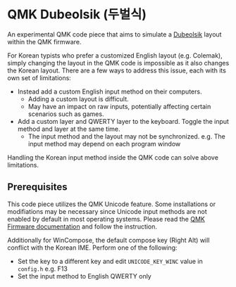 # QMK Dubeolsik (두벌식)

An experimental QMK code piece that aims to simulate a [Dubeolsik](https://en.wikipedia.org/wiki/Keyboard_layout#Dubeolsik) layout within the QMK firmware.

For Korean typists who prefer a customized English layout (e.g. Colemak), simply changing the layout in the QMK code is impossible as it also changes the Korean layout. There are a few ways to address this issue, each with its own set of limitations:

- Instead add a custom English input method on their computers.
  - Adding a custom layout is difficult.
  - May have an impact on raw inputs, potentially affecting certain scenarios such as games.
- Add a custom layer and QWERTY layer to the keyboard. Toggle the input method and layer at the same time.
  - The input method and the layout may not be synchronized. e.g. The input method may depend on each program window

Handling the Korean input method inside the QMK code can solve above limitations.

## Prerequisites

This code piece utilizes the QMK Unicode feature. Some installations or modifiations may be necessary since Unicode input methods are not enabled by default in most operating systems.
Please read the [QMK Firmware documentation](https://docs.qmk.fm/#/feature_unicode?id=input-modes) and follow the instruction.

Additionally for WinCompose, the default compose key (Right Alt) will conflict with the Korean IME. Perform one of the following:

- Set the key to a different key and edit `UNICODE_KEY_WINC` value in `config.h` e.g. F13
- Set the input method to English QWERTY only
